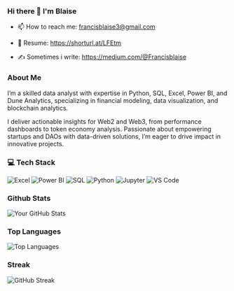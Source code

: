 ### Hi there 👋 I'm Blaise 
  
- 📫 How to reach me: francisblaise3@gmail.com

- 🧾 Resume: https://shorturl.at/LFEtm

- ✍️ Sometimes i write: https://medium.com/@Francisblaise


### About Me
I’m a skilled data analyst with expertise in Python, SQL, Excel, Power BI, and Dune Analytics, specializing in financial modeling, data visualization, and blockchain analytics.

I deliver actionable insights for Web2 and Web3, from performance dashboards to token economy analysis. Passionate about empowering startups and DAOs with data-driven solutions, I’m eager to drive impact in innovative projects.


### 💻 Tech Stack 

![Excel](https://img.shields.io/badge/Excel-217346?style=for-the-badge&logo=microsoft-excel&logoColor=white)
![Power BI](https://img.shields.io/badge/Power_BI-F2C811?style=for-the-badge&logo=powerbi&logoColor=black)
![SQL](https://img.shields.io/badge/SQL-4479A1?style=for-the-badge&logo=postgresql&logoColor=white)
![Python](https://img.shields.io/badge/Python-3776AB?style=for-the-badge&logo=python&logoColor=white)
![Jupyter](https://img.shields.io/badge/Jupyter-F37626?style=for-the-badge&logo=jupyter&logoColor=white)
![VS Code](https://img.shields.io/badge/VS_Code-007ACC?style=for-the-badge&logo=visual-studio-code&logoColor=white)

### Github Stats

![Your GitHub Stats](https://github-readme-stats.vercel.app/api?username=FrancisBlaise&show_icons=true&theme=radical)


### Top Languages 

![Top Languages](https://github-readme-stats.vercel.app/api/top-langs/?username=FRANCISBLAISE&layout=compact&theme=radical)


### Streak

![GitHub Streak](https://github-readme-streak-stats.herokuapp.com/?user=FrancisBlaise&theme=radical)
